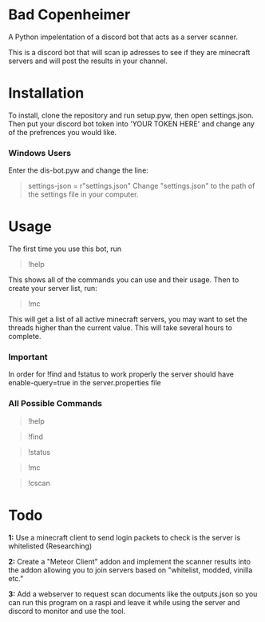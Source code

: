 # Bad Copenheimer
A Python impelentation of a discord bot that acts as a server scanner.

This is a discord bot that will scan ip adresses to see if they are minecraft servers and will post the results in your channel.

# Installation
To install, clone the repository and run setup.pyw, then open settings.json. Then put your discord bot token into 'YOUR TOKEN HERE' and change any of the prefrences you would like.

### Windows Users

Enter the dis-bot.pyw and change the line:
> settings-json = r"settings.json"
Change "settings.json" to the path of the settings file in your computer.

# Usage
The first time you use this bot, run 

>!help

This shows all of the commands you can use and their usage. Then to create your server list, run:

>!mc

This will get a list of all active minecraft servers, you may want to set the threads higher than the current value. This will take several hours to complete.

### Important

In order for !find and !status to work properly the server should have enable-query=true in the server.properties file

### All Possible Commands

>!help

>!find

>!status

>!mc

>!cscan


# Todo

**1:** Use a minecraft client to send login packets to check is the server is whitelisted (Researching)

**2:** Create a "Meteor Client" addon and implement the scanner results into the addon allowing you to join servers based on "whitelist, modded, vinilla etc."

**3:** Add a webserver to request scan documents like the outputs.json so you can run this program on a raspi and leave it while using the server and discord to monitor and use the tool.